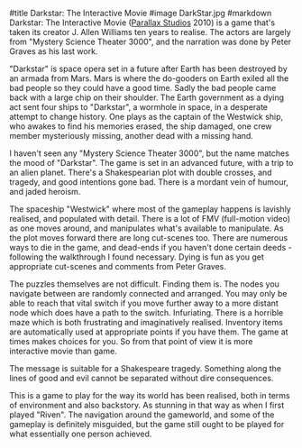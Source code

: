 #title Darkstar: The Interactive Movie
#image	DarkStar.jpg
#markdown
Darkstar: The Interactive Movie
([Parallax Studios](http://www.parallaxstudio.com/)
2010) is a game that's taken its creator J. Allen Williams ten years to realise. The actors are largely from "Mystery Science Theater 3000", and the narration was done by Peter Graves as his last work.

"Darkstar" is space opera set in a future after Earth has been destroyed by an armada from Mars. Mars is where the do-gooders on Earth exiled all the bad people so they could have a good time. Sadly the bad people came back with a large chip on their shoulder. The Earth government as a dying act sent four ships to "Darkstar", a wormhole in space, in a desperate attempt to change history. One plays as the captain of the Westwick ship, who awakes to find his memories erased, the ship damaged, one crew member mysteriously missing, another dead with a missing hand.

I haven't seen any "Mystery Science Theater 3000", but the name matches the mood of "Darkstar". The game is set in an advanced future, with a trip to an alien planet. There's a Shakespearian plot with double crosses, and tragedy, and good intentions gone bad. There is a mordant vein of humour, and jaded heroism.

The spaceship "Westwick" where most of the gameplay happens is lavishly realised, and populated with detail. There is a lot of FMV (full-motion video) as one moves around, and manipulates what's available to manipulate. As the plot moves forward there are long cut-scenes too. There are numerous ways to die in the game, and dead-ends if you haven't done certain deeds - following the walkthrough I found necessary. Dying is fun as you get appropriate cut-scenes and comments from Peter Graves.

The puzzles themselves are not difficult. Finding them is. The nodes you navigate between are randomly connected and arranged. You may only be able to reach that vital switch if you move further away to a more distant node which does have a path to the switch. Infuriating. There is a horrible maze which is both frustrating and imaginatively realised. Inventory items are automatically used at appropriate points if you have them. The game at times makes choices for you. So from that point of view it is more interactive movie than game.

The message is suitable for a Shakespeare tragedy. Something along the lines of good and evil cannot be separated without dire consequences.

This is a game to play for the way its world has been realised, both in terms of environment and also backstory. As stunning in that way as when I first played "Riven". The navigation around the gameworld, and some of the gameplay is definitely misguided, but the game still ought to be played for what essentially one person achieved.
